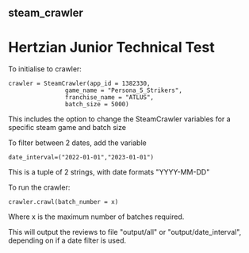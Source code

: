 ## steam_crawler

# Hertzian Junior Technical Test 

To initialise to crawler:

```
crawler = SteamCrawler(app_id = 1382330,
                game_name = "Persona_5_Strikers",
                franchise_name = "ATLUS",
                batch_size = 5000)
```

This includes the option to change the SteamCrawler variables for a specific steam game and batch size

To filter between 2 dates, add the variable 
```
date_interval=("2022-01-01","2023-01-01")
```
This is a tuple of 2 strings, with date formats "YYYY-MM-DD"


To run the crawler:

```
crawler.crawl(batch_number = x)
```

Where x is the maximum number of batches required. 

This will output the reviews to file "output/all" or "output/date_interval", depending on if a date filter is used.